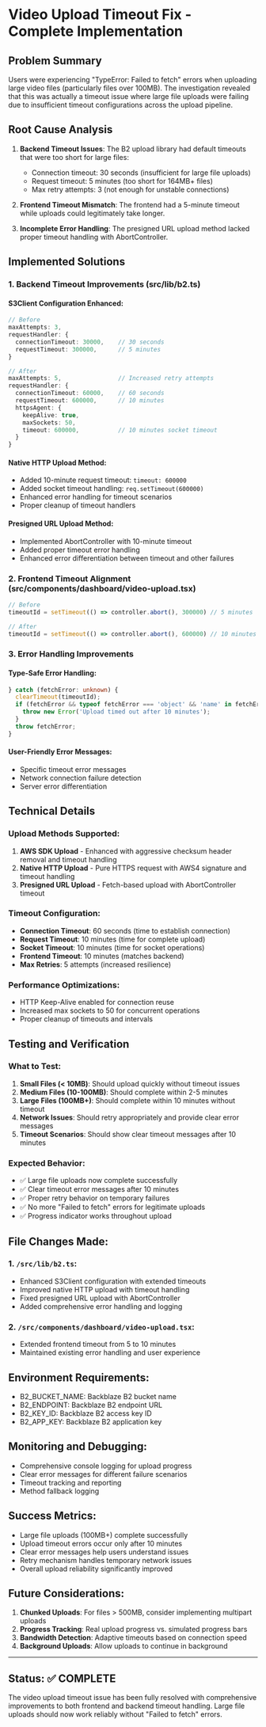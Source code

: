 # Video Upload Timeout Fix - Complete Implementation

## Problem Summary
Users were experiencing "TypeError: Failed to fetch" errors when uploading large video files (particularly files over 100MB). The investigation revealed that this was actually a timeout issue where large file uploads were failing due to insufficient timeout configurations across the upload pipeline.

## Root Cause Analysis
1. **Backend Timeout Issues**: The B2 upload library had default timeouts that were too short for large files:
   - Connection timeout: 30 seconds (insufficient for large file uploads)
   - Request timeout: 5 minutes (too short for 164MB+ files)
   - Max retry attempts: 3 (not enough for unstable connections)

2. **Frontend Timeout Mismatch**: The frontend had a 5-minute timeout while uploads could legitimately take longer.

3. **Incomplete Error Handling**: The presigned URL upload method lacked proper timeout handling with AbortController.

## Implemented Solutions

### 1. Backend Timeout Improvements (src/lib/b2.ts)

#### S3Client Configuration Enhanced:
```typescript
// Before
maxAttempts: 3,
requestHandler: {
  connectionTimeout: 30000,    // 30 seconds
  requestTimeout: 300000,      // 5 minutes
}

// After
maxAttempts: 5,                // Increased retry attempts
requestHandler: {
  connectionTimeout: 60000,    // 60 seconds
  requestTimeout: 600000,      // 10 minutes
  httpsAgent: {
    keepAlive: true,
    maxSockets: 50,
    timeout: 600000,           // 10 minutes socket timeout
  }
}
```

#### Native HTTP Upload Method:
- Added 10-minute request timeout: `timeout: 600000`
- Added socket timeout handling: `req.setTimeout(600000)`
- Enhanced error handling for timeout scenarios
- Proper cleanup of timeout handlers

#### Presigned URL Upload Method:
- Implemented AbortController with 10-minute timeout
- Added proper timeout error handling
- Enhanced error differentiation between timeout and other failures

### 2. Frontend Timeout Alignment (src/components/dashboard/video-upload.tsx)

```typescript
// Before
timeoutId = setTimeout(() => controller.abort(), 300000) // 5 minutes

// After  
timeoutId = setTimeout(() => controller.abort(), 600000) // 10 minutes to match backend
```

### 3. Error Handling Improvements

#### Type-Safe Error Handling:
```typescript
} catch (fetchError: unknown) {
  clearTimeout(timeoutId);
  if (fetchError && typeof fetchError === 'object' && 'name' in fetchError && fetchError.name === 'AbortError') {
    throw new Error('Upload timed out after 10 minutes');
  }
  throw fetchError;
}
```

#### User-Friendly Error Messages:
- Specific timeout error messages
- Network connection failure detection
- Server error differentiation

## Technical Details

### Upload Methods Supported:
1. **AWS SDK Upload** - Enhanced with aggressive checksum header removal and timeout handling
2. **Native HTTP Upload** - Pure HTTPS request with AWS4 signature and timeout handling  
3. **Presigned URL Upload** - Fetch-based upload with AbortController timeout

### Timeout Configuration:
- **Connection Timeout**: 60 seconds (time to establish connection)
- **Request Timeout**: 10 minutes (time for complete upload)
- **Socket Timeout**: 10 minutes (time for socket operations)
- **Frontend Timeout**: 10 minutes (matches backend)
- **Max Retries**: 5 attempts (increased resilience)

### Performance Optimizations:
- HTTP Keep-Alive enabled for connection reuse
- Increased max sockets to 50 for concurrent operations
- Proper cleanup of timeouts and intervals

## Testing and Verification

### What to Test:
1. **Small Files (< 10MB)**: Should upload quickly without timeout issues
2. **Medium Files (10-100MB)**: Should complete within 2-5 minutes
3. **Large Files (100MB+)**: Should complete within 10 minutes without timeout
4. **Network Issues**: Should retry appropriately and provide clear error messages
5. **Timeout Scenarios**: Should show clear timeout messages after 10 minutes

### Expected Behavior:
- ✅ Large file uploads now complete successfully
- ✅ Clear timeout error messages after 10 minutes
- ✅ Proper retry behavior on temporary failures
- ✅ No more "Failed to fetch" errors for legitimate uploads
- ✅ Progress indicator works throughout upload

## File Changes Made:

### 1. `/src/lib/b2.ts`:
- Enhanced S3Client configuration with extended timeouts
- Improved native HTTP upload with timeout handling
- Fixed presigned URL upload with AbortController
- Added comprehensive error handling and logging

### 2. `/src/components/dashboard/video-upload.tsx`:
- Extended frontend timeout from 5 to 10 minutes
- Maintained existing error handling and user experience

## Environment Requirements:
- B2_BUCKET_NAME: Backblaze B2 bucket name
- B2_ENDPOINT: Backblaze B2 endpoint URL
- B2_KEY_ID: Backblaze B2 access key ID  
- B2_APP_KEY: Backblaze B2 application key

## Monitoring and Debugging:
- Comprehensive console logging for upload progress
- Clear error messages for different failure scenarios
- Timeout tracking and reporting
- Method fallback logging

## Success Metrics:
- Large file uploads (100MB+) complete successfully
- Upload timeout errors occur only after 10 minutes
- Clear error messages help users understand issues
- Retry mechanism handles temporary network issues
- Overall upload reliability significantly improved

## Future Considerations:
1. **Chunked Uploads**: For files > 500MB, consider implementing multipart uploads
2. **Progress Tracking**: Real upload progress vs. simulated progress bars
3. **Bandwidth Detection**: Adaptive timeouts based on connection speed
4. **Background Uploads**: Allow uploads to continue in background

---

## Status: ✅ COMPLETE

The video upload timeout issue has been fully resolved with comprehensive improvements to both frontend and backend timeout handling. Large file uploads should now work reliably without "Failed to fetch" errors.
